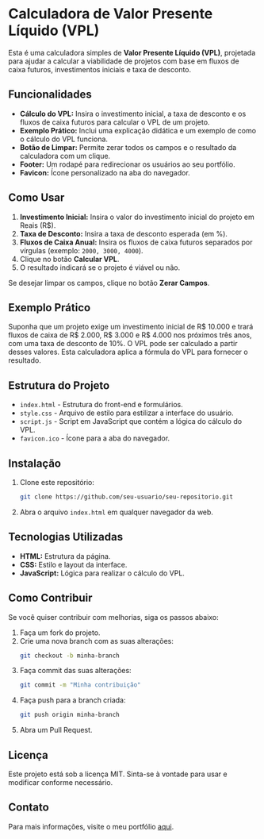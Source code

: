 # Calculadora de Valor Presente Líquido (VPL)

Esta é uma calculadora simples de **Valor Presente Líquido (VPL)**, projetada para ajudar a calcular a viabilidade de projetos com base em fluxos de caixa futuros, investimentos iniciais e taxa de desconto.

## Funcionalidades

- **Cálculo do VPL:** Insira o investimento inicial, a taxa de desconto e os fluxos de caixa futuros para calcular o VPL de um projeto.
- **Exemplo Prático:** Inclui uma explicação didática e um exemplo de como o cálculo do VPL funciona.
- **Botão de Limpar:** Permite zerar todos os campos e o resultado da calculadora com um clique.
- **Footer:** Um rodapé para redirecionar os usuários ao seu portfólio.
- **Favicon:** Ícone personalizado na aba do navegador.

## Como Usar

1. **Investimento Inicial:** Insira o valor do investimento inicial do projeto em Reais (R$).
2. **Taxa de Desconto:** Insira a taxa de desconto esperada (em %).
3. **Fluxos de Caixa Anual:** Insira os fluxos de caixa futuros separados por vírgulas (exemplo: `2000, 3000, 4000`).
4. Clique no botão **Calcular VPL**.
5. O resultado indicará se o projeto é viável ou não.

Se desejar limpar os campos, clique no botão **Zerar Campos**.

## Exemplo Prático

Suponha que um projeto exige um investimento inicial de R$ 10.000 e trará fluxos de caixa de R$ 2.000, R$ 3.000 e R$ 4.000 nos próximos três anos, com uma taxa de desconto de 10%. O VPL pode ser calculado a partir desses valores. Esta calculadora aplica a fórmula do VPL para fornecer o resultado.

## Estrutura do Projeto

- `index.html` - Estrutura do front-end e formulários.
- `style.css` - Arquivo de estilo para estilizar a interface do usuário.
- `script.js` - Script em JavaScript que contém a lógica do cálculo do VPL.
- `favicon.ico` - Ícone para a aba do navegador.

## Instalação

1. Clone este repositório:
    ```bash
    git clone https://github.com/seu-usuario/seu-repositorio.git
    ```
2. Abra o arquivo `index.html` em qualquer navegador da web.

## Tecnologias Utilizadas

- **HTML:** Estrutura da página.
- **CSS:** Estilo e layout da interface.
- **JavaScript:** Lógica para realizar o cálculo do VPL.

## Como Contribuir

Se você quiser contribuir com melhorias, siga os passos abaixo:

1. Faça um fork do projeto.
2. Crie uma nova branch com as suas alterações:
    ```bash
    git checkout -b minha-branch
    ```
3. Faça commit das suas alterações:
    ```bash
    git commit -m "Minha contribuição"
    ```
4. Faça push para a branch criada:
    ```bash
    git push origin minha-branch
    ```
5. Abra um Pull Request.

## Licença

Este projeto está sob a licença MIT. Sinta-se à vontade para usar e modificar conforme necessário.

## Contato

Para mais informações, visite o meu portfólio [aqui](https://github.com/gigiocode).
